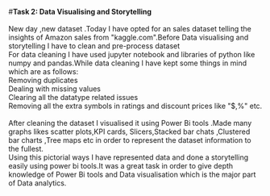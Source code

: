 #**Task 2: Data Visualising and Storytelling**<br><br>
New day ,new dataset .Today I have opted for an sales dataset telling the insights of Amazon sales from "kaggle.com".Before Data visualising and storytelling I have to clean and pre-process dataset<br>
For data cleaning I have used jupyter notebook and libraries of python like numpy and pandas.While data cleaning I have kept some things in mind which are as follows:<br>
Removing duplicates<br>
Dealing with missing values<br>
Clearing all the datatype related issues
<br>Removing all the extra symbols in ratings and discount prices like "$,%" etc.<br>
<br>
After cleaning the dataset I visualised it using Power Bi tools .Made many graphs likes scatter plots,KPI cards, Slicers,Stacked bar chats ,Clustered bar charts ,Tree maps etc in order to represent the dataset information to the fullest. <br>
Using this pictorial ways I have represented data and done a storytelling easily using power bi tools.It was a great task in order to give depth knowledge of Power Bi tools and Data visualisation which is the major part of Data analytics. 
